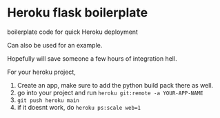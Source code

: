 # Heroku flask boilerplate
 boilerplate code for quick Heroku deployment

 Can also be used for an example.

 Hopefully will save someone a few hours of integration hell.
 
 For your heroku project, 
 
 1. Create an app, make sure to add the python build pack there as well.
 2. go into your project and run `heroku git:remote -a YOUR-APP-NAME`
 3. `git push heroku main`
 4. if it doesnt work, do `heroku ps:scale web=1`
